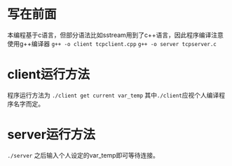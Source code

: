 # 写在前面
本编程基于c语言，但部分语法比如sstream用到了c++语言，因此程序编译注意使用g++编译器
`g++ -o client tcpclient.cpp`
`g++ -o server tcpserver.c`
# client运行方法
程序运行方法为 `./client get current var_temp`
其中`./client`应视个人编译程序名字而定。
# server运行方法
`./server`
之后输入个人设定的var_temp即可等待连接。
